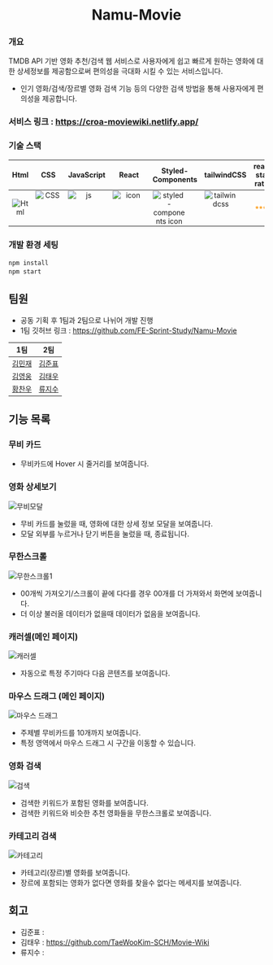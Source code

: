 <div align="center" >
  
# Namu-Movie
</div>

### 개요
TMDB API 기반 영화 추천/검색 웹 서비스로 사용자에게 쉽고 빠르게 원하는 영화에 대한 상세정보를 제공함으로써 편의성을 극대화 시킬 수 있는 서비스입니다.
- 인기 영화/검색/장르별 영화 검색 기능 등의 다양한 검색 방법을 통해 사용자에게 편의성을 제공합니다.

### 서비스 링크 : https://croa-moviewiki.netlify.app/

### 기술 스택
| Html | CSS | JavaScript | React | Styled-<br>Components | tailwindCSS | react-star-<br>rating | Redux-ToolKit |
| :---: | :---: | :---: | :---: | :---: | :---: | :---: | :---: |
| <img alt="Html" src ="https://upload.wikimedia.org/wikipedia/commons/thumb/6/61/HTML5_logo_and_wordmark.svg/440px-HTML5_logo_and_wordmark.svg.png" width="65" height="65" /> | <div style="display: flex; align-items: flex-start;"><img src="https://user-images.githubusercontent.com/111227745/210204643-4c3d065c-59ec-481d-ac13-cea795730835.png" alt="CSS" width="50" height="65" /></div> | <div style="display: flex; align-items: flex-start;"><img src="https://upload.wikimedia.org/wikipedia/commons/thumb/6/6a/JavaScript-logo.png/800px-JavaScript-logo.png" alt="js" width="65" height="65"/></div> | <div style="display: flex; align-items: flex-start;"><img src="https://techstack-generator.vercel.app/react-icon.svg" alt="icon" width="65" height="65" /></div> | <div style="display: flex; align-items: flex-start;"><img src="https://www.styled-components.com/atom.png" alt="styled-components icon" width="65" height="65" /></div> | <div style="display: flex; align-items: flex-start;"><img src="https://upload.wikimedia.org/wikipedia/commons/thumb/d/d5/Tailwind_CSS_Logo.svg/2048px-Tailwind_CSS_Logo.svg.png" alt="tailwindcss" width="65" height="65"/></div> | <div style="display: flex; align-items: flex-start;"><img src="https://raw.githubusercontent.com/ami1906/react-star-rating-lite/develop/public/filled.png" width="65"/></div> | <div style="display: flex; align-items: flex-start;"><img src="https://techstack-generator.vercel.app/redux-icon.svg" alt="icon" width="63" height="63" /></div> |

### 개발 환경 세팅
```bash
npm install
npm start
```


## 팀원
- 공동 기획 후 1팀과 2팀으로 나뉘어 개발 진행
- 1팀 깃허브 링크 : https://github.com/FE-Sprint-Study/Namu-Movie

|  1팀  |  2팀  |
| :------------: | :------------: |
| [김민재](https://github.com/crowcrow07) | [김준표](https://github.com/KimJunpyo) |
| [김영웅](https://github.com/novice-hero) | [김태우](https://github.com/TaeWooKim-SCH/) |
| [황찬우](https://github.com/HChanWoo) | [류지수](https://github.com/R-jisu) | 


## 기능 목록

### 무비 카드
- 무비카드에 Hover 시 줄거리를 보여줍니다.

### 영화 상세보기
![무비모달](https://github.com/FE-Sprint-Study/Movie-Wiki/assets/100808381/6dfb08ab-7a98-464c-a06b-eb301d1475f3)
- 무비 카드를 눌렀을 때, 영화에 대한 상세 정보 모달을 보여줍니다.
- 모달 외부를 누르거나 닫기 버튼을 눌렀을 때, 종료됩니다.

### 무한스크롤
![무한스크롤1](https://github.com/FE-Sprint-Study/Movie-Wiki/assets/100808381/b41aee1f-a613-47bd-abff-53e930541975)
- 00개씩 가져오기/스크롤이 끝에 다다를 경우 00개를 더 가져와서 화면에 보여줍니다.
- 더 이상 불러올 데이터가 없을때 데이터가 없음을 보여줍니다.

### 캐러셀(메인 페이지)
![캐러셀](https://github.com/FE-Sprint-Study/Movie-Wiki/assets/100808381/ffd460e8-0232-4944-8c18-4c28b9bc23ed)
- 자동으로 특정 주기마다 다음 콘텐츠를 보여줍니다.

### 마우스 드래그 (메인 페이지)
![마우스 드래그](https://github.com/FE-Sprint-Study/Movie-Wiki/assets/100808381/5789f95c-402d-4025-843f-488571693233)
- 주제별 무비카드를 10개까지 보여줍니다.
- 특정 영역에서 마우스 드래그 시 구간을 이동할 수 있습니다.

### 영화 검색
![검색](https://github.com/FE-Sprint-Study/Movie-Wiki/assets/100808381/35bf8941-e675-4b44-98a3-917322b1d10b)
- 검색한 키워드가 포함된 영화를 보여줍니다.
- 검색한 키워드와 비슷한 추천 영화들을 무한스크롤로 보여줍니다.

### 카테고리 검색
![카테고리](https://github.com/FE-Sprint-Study/Movie-Wiki/assets/100808381/ab79b391-7862-4290-9093-a30ededf25d4)
- 카테고리(장르)별 영화를 보여줍니다.
- 장르에 포함되는 영화가 없다면 영화를 찾을수 없다는 메세지를 보여줍니다.

## 회고
- 김준표 :
- 김태우 : https://github.com/TaeWooKim-SCH/Movie-Wiki
- 류지수 : 
